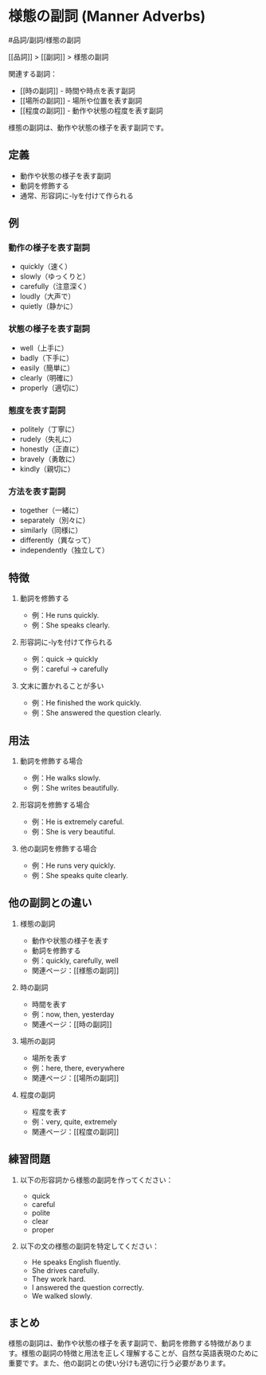 ﻿# 様態の副詞 (Manner Adverbs)

#品詞/副詞/様態の副詞

[[品詞]] > [[副詞]] > 様態の副詞

関連する副詞：
- [[時の副詞]] - 時間や時点を表す副詞
- [[場所の副詞]] - 場所や位置を表す副詞
- [[程度の副詞]] - 動作や状態の程度を表す副詞

様態の副詞は、動作や状態の様子を表す副詞です。

## 定義
- 動作や状態の様子を表す副詞
- 動詞を修飾する
- 通常、形容詞に-lyを付けて作られる

## 例
### 動作の様子を表す副詞
- quickly（速く）
- slowly（ゆっくりと）
- carefully（注意深く）
- loudly（大声で）
- quietly（静かに）

### 状態の様子を表す副詞
- well（上手に）
- badly（下手に）
- easily（簡単に）
- clearly（明確に）
- properly（適切に）

### 態度を表す副詞
- politely（丁寧に）
- rudely（失礼に）
- honestly（正直に）
- bravely（勇敢に）
- kindly（親切に）

### 方法を表す副詞
- together（一緒に）
- separately（別々に）
- similarly（同様に）
- differently（異なって）
- independently（独立して）

## 特徴
1. 動詞を修飾する
   - 例：He runs quickly.
   - 例：She speaks clearly.

2. 形容詞に-lyを付けて作られる
   - 例：quick → quickly
   - 例：careful → carefully

3. 文末に置かれることが多い
   - 例：He finished the work quickly.
   - 例：She answered the question clearly.

## 用法
1. 動詞を修飾する場合
   - 例：He walks slowly.
   - 例：She writes beautifully.

2. 形容詞を修飾する場合
   - 例：He is extremely careful.
   - 例：She is very beautiful.

3. 他の副詞を修飾する場合
   - 例：He runs very quickly.
   - 例：She speaks quite clearly.

## 他の副詞との違い
1. 様態の副詞
   - 動作や状態の様子を表す
   - 動詞を修飾する
   - 例：quickly, carefully, well
   - 関連ページ：[[様態の副詞]]

2. 時の副詞
   - 時間を表す
   - 例：now, then, yesterday
   - 関連ページ：[[時の副詞]]

3. 場所の副詞
   - 場所を表す
   - 例：here, there, everywhere
   - 関連ページ：[[場所の副詞]]

4. 程度の副詞
   - 程度を表す
   - 例：very, quite, extremely
   - 関連ページ：[[程度の副詞]]

## 練習問題
1. 以下の形容詞から様態の副詞を作ってください：
   - quick
   - careful
   - polite
   - clear
   - proper

2. 以下の文の様態の副詞を特定してください：
   - He speaks English fluently.
   - She drives carefully.
   - They work hard.
   - I answered the question correctly.
   - We walked slowly.

## まとめ
様態の副詞は、動作や状態の様子を表す副詞で、動詞を修飾する特徴があります。様態の副詞の特徴と用法を正しく理解することが、自然な英語表現のために重要です。また、他の副詞との使い分けも適切に行う必要があります。 